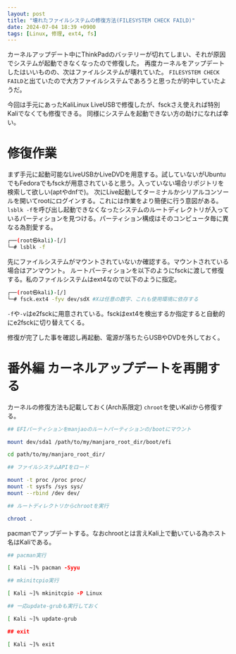 ```yaml
---
layout: post
title: "壊れたファイルシステムの修復方法(FILESYSTEM CHECK FAILD)"
date: 2024-07-04 18:39 +0900
tags: [Linux, 修理, ext4, fs]
---
```

カーネルアップデート中にThinkPadのバッテリーが切れてしまい、それが原因でシステムが起動できなくなったので修復した。
再度カーネルをアップデートしたはいいものの、次はファイルシステムが壊れていた。
`FILESYSTEM CHECK FAILD`と出ていたので大方ファイルシステムであろうと思ったが的中していたようだ。

今回は手元にあったKaliLinux LiveUSBで修復したが、fsckさえ使えれば特別Kaliでなくても修復できる。
同様にシステムを起動できない方の助けになれば幸い。

# 修復作業
まず手元に起動可能なLiveUSBかLiveDVDを用意する。試していないがUbuntuでもFedoraでもfsckが用意されていると思う。入っていない場合リポジトリを検索して欲しい(aptやdnfで)。
次にLive起動してターミナルかシリアルコンソールを開いてrootにログインする。これには作業をより簡便に行う意図がある。
`lsblk -f`を呼び出し起動できなくなったシステムのルートディレクトリが入っているパーティションを見つける。パーティション構成はそのコンピュータ毎に異なる為割愛する。
```bash
┌──(root㉿kali)-[/]
└─# lsblk -f
```
先にファイルシステムがマウントされていないか確認する。マウントされている場合はアンマウント。
ルートパーティションを以下のようにfsckに渡して修復する。私のファイルシステムはext4なので以下のように指定。
```bash
┌──(root㉿kali)-[/]
└─# fsck.ext4 -fyv dev/sdX #Xは任意の数字、これも使用環境に依存する
```
`-f`や`-v`はe2fsckに用意されている。fsckはext4を検出するか指定すると自動的にe2fsckに切り替えてくる。

修復が完了した事を確認し再起動、電源が落ちたらUSBやDVDを外しておく。

# 番外編 カーネルアップデートを再開する
カーネルの修復方法も記載しておく(Arch系限定)
`chroot`を使いKaliから修復する。
```bash
## EFIパーティションをmanjaoのルートパーティションの/bootにマウント

mount dev/sda1 /path/to/my/manjaro_root_dir/boot/efi

cd path/to/my/manjaro_root_dir/

## ファイルシステムAPIをロード

mount -t proc /proc proc/
mount -t sysfs /sys sys/
mount --rbind /dev dev/

## ルートディレクトリからchrootを実行

chroot .

```
pacmanでアップデートする。なおchrootとは言えKali上で動いている為ホスト名はKaliである。
```bash
## pacman実行

[ Kali ~]% pacman -Syyu

## mkinitcpio実行

[ Kali ~]% mkinitcpio -P Linux

## 一応update-grubも実行しておく

[ Kali ~]% update-grub

## exit

[ Kali ~]% exit
```


